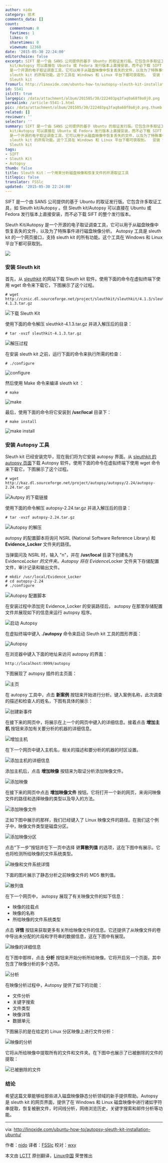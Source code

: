 ```yaml
---
author: nido
category: 技术
comments_data: []
count:
  commentnum: 0
  favtimes: 1
  likes: 0
  sharetimes: 0
  viewnum: 12368
date: '2015-05-30 22:24:00'
editorchoice: false
excerpt: SIFT 是一个由 SANS 公司提供的基于 Ubuntu 的取证发行版。它包含许多取证工具，如 Sleuth kit/Autopsy 。但 Sleuth
  kit/Autopsy 可以直接在 Ubuntu 或 Fedora 发行版本上直接安装，而不必下载 SIFT 的整个发行版本。 Sleuth Kit/Autopsy
  是一个开源的电子取证调查工具，它可以用于从磁盘映像中恢复丢失的文件，以及为了特殊事件进行磁盘映像分析。 Autopsy 工具是 sleuth kit 的一个网页接口，支持
  sleuth kit 的所有功能。这个工具在 Windows 和 Linux 平台下都可获取到。  安装 Sleuth kit 首先，从 sleuthkit 的网站下载
  Sleuth kit
fromurl: http://linoxide.com/ubuntu-how-to/autopsy-sleuth-kit-installation-ubuntu/
id: 5541
islctt: true
largepic: /data/attachment/album/201505/30/222403pq3faq0a68f8o8j0.png
permalink: /article-5541-1.html
pic: /data/attachment/album/201505/30/222403pq3faq0a68f8o8j0.png.thumb.jpg
related: []
reviewer: ''
selector: ''
summary: SIFT 是一个由 SANS 公司提供的基于 Ubuntu 的取证发行版。它包含许多取证工具，如 Sleuth kit/Autopsy 。但 Sleuth
  kit/Autopsy 可以直接在 Ubuntu 或 Fedora 发行版本上直接安装，而不必下载 SIFT 的整个发行版本。 Sleuth Kit/Autopsy
  是一个开源的电子取证调查工具，它可以用于从磁盘映像中恢复丢失的文件，以及为了特殊事件进行磁盘映像分析。 Autopsy 工具是 sleuth kit 的一个网页接口，支持
  sleuth kit 的所有功能。这个工具在 Windows 和 Linux 平台下都可获取到。  安装 Sleuth kit 首先，从 sleuthkit 的网站下载
  Sleuth kit
tags:
- SIFT
- Sleuth Kit
- Autopsy
thumb: false
title: Sleuth Kit：一个用来分析磁盘映像和恢复文件的开源取证工具
titlepic: false
translator: FSSlc
updated: '2015-05-30 22:24:00'
---
```


SIFT 是一个由 SANS 公司提供的基于 Ubuntu 的取证发行版。它包含许多取证工具，如 Sleuth kit/Autopsy 。但 Sleuth kit/Autopsy 可以直接在 Ubuntu 或 Fedora 发行版本上直接安装，而不必下载 SIFT 的整个发行版本。


Sleuth Kit/Autopsy 是一个开源的电子取证调查工具，它可以用于从磁盘映像中恢复丢失的文件，以及为了特殊事件进行磁盘映像分析。 Autopsy 工具是 sleuth kit 的一个网页接口，支持 sleuth kit 的所有功能。这个工具在 Windows 和 Linux 平台下都可获取到。


![](/data/attachment/album/201505/30/222403pq3faq0a68f8o8j0.png)


### 安装 Sleuth kit


首先，从 [sleuthkit](http://www.sleuthkit.org/sleuthkit/download.php) 的网站下载 Sleuth kit 软件。使用下面的命令在虚拟终端下使用 wget 命令来下载它，下图展示了这个过程。



```
# wget http://cznic.dl.sourceforge.net/project/sleuthkit/sleuthkit/4.1.3/sleuthkit-4.1.3.tar.gz

```

![下载 Sleuth Kit](/data/attachment/album/201505/30/222504s0b7grgsoqu8yjes.png)


使用下面的命令解压 sleuthkit-4.1.3.tar.gz 并进入解压后的目录：



```
# tar -xvzf sleuthkit-4.1.3.tar.gz

```

![解压过程](/data/attachment/album/201505/30/222420yoczb7obpm11ymay.png)


在安装 sleuth kit 之前，运行下面的命令来执行所需的检查：



```
# ./configure

```

![configure](/data/attachment/album/201505/30/222421f0zphnpvhs8y1hep.png)


然后使用 Make 命令来编译 sleuth kit ：



```
# make

```

![make](/data/attachment/album/201505/30/222422ke7p4up3cc4zexrr.png)


最后，使用下面的命令将它安装到 **/usr/local** 目录下：



```
# make install

```

![make install](/data/attachment/album/201505/30/222422ttpra550o6yftm5n.png)


### 安装 Autopsy 工具


Sleuth kit 已经安装完毕，现在我们将为它安装 autopsy 界面。从 [sleuthkit 的 autopsy 页面](http://www.sleuthkit.org/autopsy/download.php)下载 Autopsy 软件。使用下面的命令在虚拟终端下使用 wget 命令来下载它，下图展示了这个过程。



```
# wget http://kaz.dl.sourceforge.net/project/autopsy/autopsy/2.24/autopsy-2.24.tar.gz

```

![Autpsy 的下载链接](/data/attachment/album/201505/30/222422l59daai59a9ah9ja.png)


使用下面的命令解压 autopsy-2.24.tar.gz 并进入解压后的目录：



```
# tar -xvzf autopsy-2.24.tar.gz

```

![Autopsy 的解压](/data/attachment/album/201505/30/222423ijz6c8il5ioi8k78.png)


autopsy 的配置脚本将询问 NSRL (National Software Reference Library) 和 **Evidence\_Locker** 文件夹的路径。


当弹窗问及 NSRL 时，输入 "n"，并在 **/usr/local** 目录下创建名为 Evidence*Locker 的文件夹。Autopsy 将在 Evidence*Locker 文件夹下存储配置文件，审计记录和输出文件。



```
# mkdir /usr/local/Evidence_Locker
# cd autopsy-2.24
# ./configure

```

![Autopsy 配置脚本](/data/attachment/album/201505/30/222424k55u5ox5oku3hkzk.png)


在安装过程中添加完 Evidence\_Locker 的安装路径后， autopsy 在那里存储配置文件并展现如下的信息来运行 autopsy 程序。


![启动 Autopsy](/data/attachment/album/201505/30/222424kqmqbholbb1bqhqc.png)


在虚拟终端中键入 **./autopsy** 命令来启动 Sleuth kit 工具的图形界面：


![Autopsy](/data/attachment/album/201505/30/222425p9w6k67ctzh2td46.png)


在浏览器中键入下面的地址来访问 autopsy 的界面：



```
http://localhost:9999/autopsy

```

下图展现了 autopsy 插件的主页面：


![主页](/data/attachment/album/201505/30/222425lru6lruif70zqrlh.png)


在 autopsy 工具中，点击 **新案例** 按钮来开始进行分析。键入案例名称，此次调查的描述和检查人的姓名，下图有具体的展示：


![创建新事件](/data/attachment/album/201505/30/222426g5pwn7cncz04vv82.png)


在接下来的网页中，将展示在上一个的网页中键入的详细信息。接着点击 **增加主机** 按钮来添加有关要分析的机器的详细信息。


![增加主机](/data/attachment/album/201505/30/222426fag7aaasffal0foa.png)


在下一个网页中键入主机名，相关的描述和要分析的机器的时区设置。


![添加主机的详细信息](/data/attachment/album/201505/30/222427q7dydrbmpqp17y4z.png)


添加主机后，点击 **增加映像** 按钮来为取证分析添加映像文件。


![添加映像](/data/attachment/album/201505/30/222427b51twt5si1ux5gxi.png)


在接下来的网页中点击 **增加映像文件** 按钮。它将打开一个新的网页，来询问映像文件的路径和选择映像的类型以及导入的方法。


![添加映像文件](/data/attachment/album/201505/30/222428d4xyvxxkxy5vs5kn.png)


正如下图中展示的那样，我们已经键入了 Linux 映像文件的路径。在我们这个例子中，映像文件类型是磁盘分区。


![添加映像分区](/data/attachment/album/201505/30/222428tl0pmeaajojnx6si.png)


点击“下一步”按钮并在下一页中选择 **计算散列值** 的选项，这在下图中有展示。它也将检测所给映像的文件系统类型。


![映像和文件系统详情](/data/attachment/album/201505/30/222428vc8hh8kfhkmlgg8m.png)


下面的图片展示了静态分析之前映像文件的 MD5 散列值。


![散列值](/data/attachment/album/201505/30/222429gmz3p3k3dr73hb1f.png)


在下一个网页中， autopsy 展现了有关映像文件的如下信息：


* 映像的挂载点
* 映像的名称
* 所给映像的文件系统类型


点击 **详情** 按钮来获取更多有关所给映像文件的信息。它还提供了从映像文件的卷中导出未分配的片段和字符串的数据信息，这在下图中有展现。


![映像的详细信息](/data/attachment/album/201505/30/222429dbtk7a03mqz0ufa0.png)


在下图中那样，点击 **分析** 按钮来开始分析所给映像。它将开启另一个页面，其中包含了映像分析的多个选项。


![分析](/data/attachment/album/201505/30/222430tyg1g2czv256vd62.png)


在映像分析过程中，Autopsy 提供了如下的功能：


* 文件分析
* 关键字搜索
* 文件类型
* 映像详情
* 数据单元


下图展示的是在给定的 Linux 分区映像上进行文件分析：


![映像的分析](/data/attachment/album/201505/30/222431azn6kp6firwc5qpf.png)


它将从所给映像中提取所有的文件和文件夹。在下图中也展示了已被删除的文件的提取：


![已被删除的文件](/data/attachment/album/201505/30/222432zrnndmb1qdrv2dqr.png)


### 结论


希望这篇文章能够给那些进入磁盘映像静态分析领域的新手提供帮助。Autopsy 是 sleuth kit 的网页界面，提供了在 Windows 和 Linux 磁盘映像中进行诸如字符串提取，恢复被删文件，时间线分析，网络浏览历史，关键字搜索和邮件分析等功能。




---


via: <http://linoxide.com/ubuntu-how-to/autopsy-sleuth-kit-installation-ubuntu/>


作者：[nido](http://linoxide.com/author/naveeda/) 译者：[FSSlc](https://github.com/FSSlc) 校对：[wxy](https://github.com/wxy)


本文由 [LCTT](https://github.com/LCTT/TranslateProject) 原创翻译，[Linux中国](http://linux.cn/) 荣誉推出